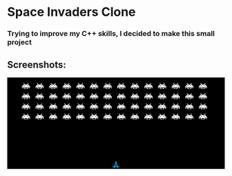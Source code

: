 <h1>Space Invaders Clone</h1>

<h3>Trying to improve my C++ skills, I decided to make this small project </h3>

<h2>Screenshots: </h2>
<img src="./example.png">
